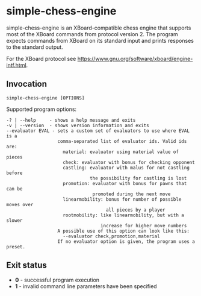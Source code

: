 # simple-chess-engine

simple-chess-engine is an XBoard-compatible chess engine that supports most of
the XBoard commands from protocol version 2. The program expects commands from
XBoard on its standard input and prints responses to the standard output.

For the XBoard protocol see
  <https://www.gnu.org/software/xboard/engine-intf.html>.

## Invocation

    simple-chess-engine [OPTIONS]

Supported program options:

    -? | --help     - shows a help message and exits
    -v | --version  - shows version information and exits
    --evaluator EVAL - sets a custom set of evaluators to use where EVAL is a
                       comma-separated list of evaluator ids. Valid ids are:
                         material: evaluator using material value of pieces
                         check: evaluator with bonus for checking opponent
                         castling: evaluator with malus for not castling before
                                   the possibility for castling is lost
                         promotion: evaluator with bonus for pawns that can be
                                    promoted during the next move
                         linearmobility: bonus for number of possible moves over
                                         all pieces by a player
                         rootmobility: like linearmobility, but with a slower
                                       increase for higher move numbers
                       A possible use of this option can look like this:
                         --evaluator check,promotion,material
                       If no evaluator option is given, the program uses a preset.

## Exit status

* **0** - successful program execution
* **1** - invalid command line parameters have been specified
